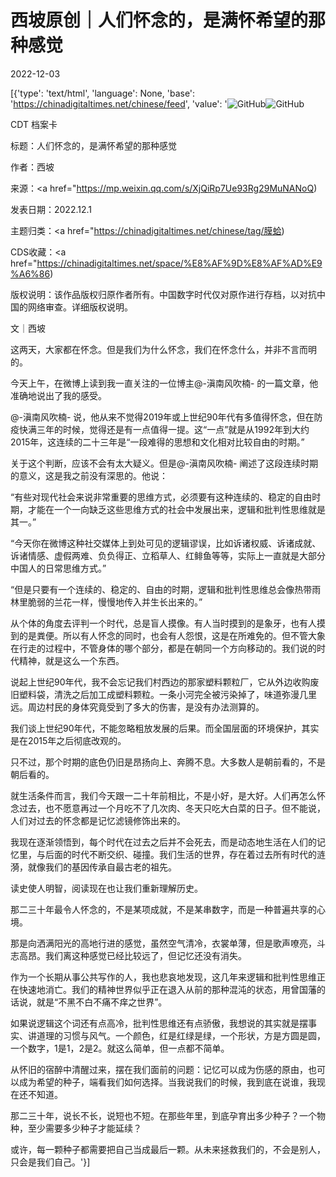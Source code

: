 # 西坡原创｜人们怀念的，是满怀希望的那种感觉

2022-12-03

[{'type': 'text/html', 'language': None, 'base': 'https://chinadigitaltimes.net/chinese/feed', 'value': '![GitHub](https://chinadigitaltimes.net/chinese/files/2022/12/Screen-Shot-2022-12-03-at-9.18.42-AM-768x534.png)![GitHub](https://chinadigitaltimes.net/chinese/files/2022/12/post-690554-638b85239fa38.)



CDT 档案卡

标题：人们怀念的，是满怀希望的那种感觉

作者：西坡

来源：<a href="https://mp.weixin.qq.com/s/XjQiRp7Ue93Rg29MuNANoQ)

发表日期：2022.12.1

主题归类：<a href="https://chinadigitaltimes.net/chinese/tag/膜蛤)

CDS收藏：<a href="https://chinadigitaltimes.net/space/%E8%AF%9D%E8%AF%AD%E9%A6%86)

版权说明：该作品版权归原作者所有。中国数字时代仅对原作进行存档，以对抗中国的网络审查。详细版权说明。





文｜西坡

这两天，大家都在怀念。但是我们为什么怀念，我们在怀念什么，并非不言而明的。

今天上午，在微博上读到我一直关注的一位博主@-滇南风吹楠- 的一篇文章，他准确地说出了我的感受。

@-滇南风吹楠- 说，他从来不觉得2019年或上世纪90年代有多值得怀念，但在防疫快满三年的时候，觉得还是有一点值得一提。这“一点”就是从1992年到大约2015年，这连续的二十三年是“一段难得的思想和文化相对比较自由的时期。”

关于这个判断，应该不会有太大疑义。但是@-滇南风吹楠- 阐述了这段连续时期的意义，这是我之前没有深思的。他说：

“有些对现代社会来说非常重要的思维方式，必须要有这种连续的、稳定的自由时期，才能在一个一向缺乏这些思维方式的社会中发展出来，逻辑和批判性思维就是其一。”

“今天你在微博这种社交媒体上到处可见的逻辑谬误，比如诉诸权威、诉诸成就、诉诸情感、虚假两难、负负得正、立稻草人、红鲱鱼等等，实际上一直就是大部分中国人的日常思维方式。”

“但是只要有一个连续的、稳定的、自由的时期，逻辑和批判性思维总会像热带雨林里脆弱的兰花一样，慢慢地传入并生长出来的。”

从个体的角度去评判一个时代，总是盲人摸像。有人当时摸到的是象牙，也有人摸到的是粪便。所以有人怀念的同时，也会有人怨恨，这是在所难免的。但不管大象在行走的过程中，不管身体的哪个部分，都是在朝同一个方向移动的。我们说的时代精神，就是这么一个东西。

说起上世纪90年代，我不会忘记我们村西边的那家塑料颗粒厂，它从外边收购废旧塑料袋，清洗之后加工成塑料颗粒。一条小河完全被污染掉了，味道弥漫几里远。周边村民的身体究竟受到了多大的伤害，是没有办法测算的。

我们谈上世纪90年代，不能忽略粗放发展的后果。而全国层面的环境保护，其实是在2015年之后彻底改观的。

只不过，那个时期的底色仍旧是昂扬向上、奔腾不息。大多数人是朝前看的，不是朝后看的。

就生活条件而言，我们今天跟一二十年前相比，不是小好，是大好。人们再怎么怀念过去，也不愿意再过一个月吃不了几次肉、冬天只吃大白菜的日子。但不能说，人们对过去的怀念都是记忆滤镜修饰出来的。

我现在逐渐领悟到，每个时代在过去之后并不会死去，而是动态地生活在人们的记忆里，与后面的时代不断交织、碰撞。我们生活的世界，存在着过去所有时代的涟漪，就像我们的基因传承自最古老的祖先。

读史使人明智，阅读现在也让我们重新理解历史。

那二三十年最令人怀念的，不是某项成就，不是某串数字，而是一种普遍共享的心境。

那是向洒满阳光的高地行进的感觉，虽然空气清冷，衣裳单薄，但是歌声嘹亮，斗志高昂。我们离这种感觉已经比较远了，但记忆还没有消失。

作为一个长期从事公共写作的人，我也悲哀地发现，这几年来逻辑和批判性思维正在快速地消亡。我们的精神世界似乎正在退入从前的那种混沌的状态，用曾国藩的话说，就是“不黑不白不痛不痒之世界”。

如果说逻辑这个词还有点高冷，批判性思维还有点骄傲，我想说的其实就是摆事实、讲道理的习惯与风气。一个颜色，红是红绿是绿，一个形状，方是方圆是圆，一个数字，1是1，2是2。就这么简单，但一点都不简单。

从怀旧的宿醉中清醒过来，摆在我们面前的问题：记忆可以成为伤感的原由，也可以成为希望的种子，端看我们如何选择。当我说我们的时候，我到底在说谁，我现在还不知道。

那二三十年，说长不长，说短也不短。在那些年里，到底孕育出多少种子？一个物种，至少需要多少种子才能延续？

或许，每一颗种子都需要把自己当成最后一颗。从未来拯救我们的，不会是别人，只会是我们自己。'}]